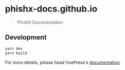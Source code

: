 # phishx-docs.github.io

> PhishX Documentation

## Development

```bash
yarn dev
yarn build
```

For more details, please head VuePress's [documentation](https://v1.vuepress.vuejs.org/).

